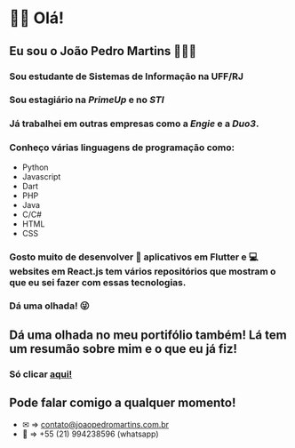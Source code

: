 # 👋🏼 Olá!

## Eu sou o João Pedro Martins 🙋🏻‍♂️
### Sou estudante de Sistemas de Informação na UFF/RJ
### Sou estagiário na *PrimeUp* e no *STI*

### Já trabalhei em outras empresas como a *Engie* e a *Duo3*.

### Conheço várias linguagens de programação como:
- Python
- Javascript
- Dart
- PHP
- Java
- C/C#
- HTML
- CSS

### Gosto muito de desenvolver 📱 aplicativos em **Flutter** e 💻 websites em **React.js** tem vários repositórios que mostram o que eu sei fazer com essas tecnologias.
### Dá uma olhada! 😜

## Dá uma olhada no meu portifólio também! Lá tem um resumão sobre mim e o que eu já fiz!
### Só clicar [aqui!](https://www.joaopedromartins.com.br)

## Pode falar comigo a qualquer momento!
- ✉ => contato@joaopedromartins.com.br
- 📱 => +55 (21) 994238596 (whatsapp)

